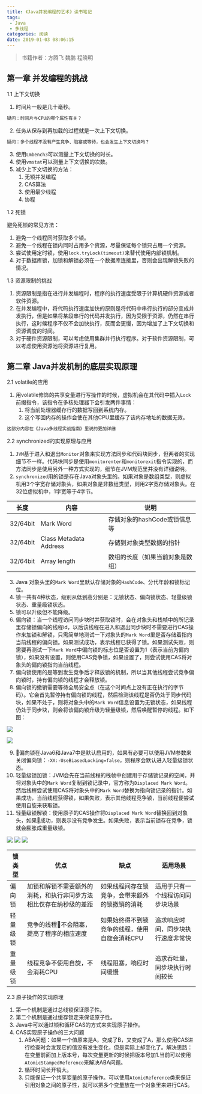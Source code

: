 ```yaml
---
title: 《Java并发编程的艺术》读书笔记
tags: 
 - Java
 - 多线程
categories: 阅读
date: 2019-01-03 08:06:15
---
```

> 书籍作者：方腾飞 魏鹏 程晓明

## 第一章 并发编程的挑战

1.1 上下文切换

1. 时间片一般是几十毫秒。

```bash
疑问：时间片与CPU的哪个属性有关？
```

2. 任务从保存到再加载的过程就是一次上下文切换。

```bash
疑问：多个线程不没有产生竞争、阻塞或等待，也会发生上下文切换吗？
```

3. 使用`Lmbench3`可以测量上下文切换的时长。
4. 使用`vmstat`可以测量上下文切换的次数。
5. 减少上下文切换的方法：
   1. 无锁并发编程
   2. CAS算法
   3. 使用最少线程
   4. 协程

1.2 死锁

避免死锁的常见方法：

1. 避免一个线程同时获取多个锁。
2. 避免一个线程在锁内同时占用多个资源，尽量保证每个锁只占用一个资源。
3. 尝试使用定时锁，使用`lock.tryLock(timeout)`来替代使用内部锁机制。
4. 对于数据库锁，加锁和解锁必须在一个数据库连接里，否则会出现解锁失败的情况。

1.3 资源限制的挑战

1. 资源限制是指在进行并发编程时，程序的执行速度受限于计算机硬件资源或者软件资源。
2. 在并发编程中，将代码执行速度加快的原则是将代码中串行执行的部分变成并发执行，但是如果将某段串行的代码并发执行，因为受限于资源，仍然在串行执行，这时候程序不仅不会加快执行，反而会更慢，因为增加了上下文切换和资源调度的时间。
3. 对于硬件资源限制，可以考虑使用集群并行执行程序。对于软件资源限制，可以考虑使用资源池将资源进行复用。
   
## 第二章 Java并发机制的底层实现原理

2.1 volatile的应用

1. 用volatile修饰的共享变量进行写操作的时候，虚拟机会在其代码中插入`Lock`前缀指令，该指令在多核处理器下会引发两件事情：
   1. 将当前处理器缓存行的数据写回到系统内存。
   2. 这个写回内存的操作会使在其他CPU里缓存了该内存地址的数据无效。

```bash
这部分内容在《Java多线程实战指南》里说的更加详细
```

2.2 synchronized的实现原理与应用

1. `JVM`基于进入和退出`Monitor`对象来实现方法同步和代码块同步，但两者的实现细节不一样。代码块同步是使用`monitorenter`和`monitorexit`指令实现的，而方法同步是使用另外一种方式实现的，细节在JVM规范里并没有详细说明。
2. `synchronized`用的锁是存在Java对象头里的。如果对象是数组类型，则虚拟机用3个字宽存储对象头，如果对象是非数组类型，则用2字宽存储对象头。在32位虚拟机中，1字宽等于4字节。

| 长度     | 内容                   | 说明                             |
| -------- | ---------------------- | -------------------------------- |
| 32/64bit | Mark Word              | 存储对象的hashCode或锁信息等     |
| 32/64bit | Class Metadata Address | 存储到对象类型数据的指针         |
| 32/64bit | Array length           | 数组的长度（如果当前对象是数组） |

3. Java 对象头里的`Mark Word`里默认存储对象的`HashCode`、分代年龄和锁标记位。
4. 锁一共有4种状态，级别从低到高分别是：无锁状态、偏向锁状态、轻量级锁状态、重量级锁状态。
5. 锁可以升级但不能降级。
6. 偏向锁：当一个线程访问同步块时并获取锁时，会在对象头和栈帧中的所记录里存储锁偏向的线程id，以后该线程在进入和退出同步块时不需要进行CAS操作来加锁和解锁，只需简单地测试一下对象头的`Mark Word`里是否存储着指向当前线程的偏向锁。如果测试成功，表示线程已获得了锁。如果测试失败，则需要再测试一下`Mark Word`中偏向锁的标志位是否设置为1（表示当前为偏向锁），如果没有设置，则使用CAS竞争锁，如果设置了，则尝试使用CAS将对象头的偏向锁指向当前线程。
7. 偏向锁使用的是等到发生竞争后才释放锁的机制，所以当其他线程尝试竞争偏向锁时，持有偏向锁的线程才会释放锁。
8. 偏向锁的撤销需要等待全局安全点（在这个时间点上没有正在执行的字节码）。它会首先暂停持有偏向锁的线程，然后检测该线程是否仍处于同步代码块，如果不处于，则将对象头中的`Mark Word`信息设置为无锁状态，如果线程仍处于同步块，则会将该偏向锁升级为轻量级锁，然后唤醒暂停的线程。如下图：
   
![](https://ask.qcloudimg.com/http-save/yehe-1174983/cm2p35nftf.png?imageView2/2/w/1620)

![](https://ask.qcloudimg.com/http-save/yehe-1174983/qeqp98u8so.png?imageView2/2/w/1620)

9. 偏向锁在Java6和Java7中是默认启用的，如果有必要可以使用JVM参数来关闭偏向锁：`-XX:-UseBiasedLocking=false`，则程序会默认进入轻量级锁状态。
10. 轻量级锁加锁：JVM会先在当前线程的栈帧中创建用于存储锁记录的空间，并将对象头中的`Mark Word`复制到锁记录中，官方称为`Displaced Mark Word`。然后线程尝试使用CAS将对象头中的`Mark Word`替换为指向锁记录的指针。如果成功，当前线程获得锁，如果失败，表示其他线程竞争锁，当前线程便尝试使用自旋来获取锁。
11. 轻量级锁解锁：使用原子的CAS操作将`Displaced Mark Word`替换回到对象头，如果成功，则表示没有竞争发生。如果失败，表示当前锁存在竞争，锁就会膨胀成重量级锁。

![](https://ask.qcloudimg.com/http-save/yehe-1174983/hr3330qo7g.png?imageView2/2/w/1620)
![](https://ask.qcloudimg.com/http-save/yehe-1174983/acgacyts24.png?imageView2/2/w/1620)
![](https://ask.qcloudimg.com/http-save/yehe-1174983/ro5yr0z6y9.png?imageView2/2/w/1620)

|锁类型|优点|缺点|适用场景|
|---|---|---|---|
|偏向锁|加锁和解锁不需要额外的消耗，和执行非同步方法相比仅存在纳秒级的差距|如果线程间存在锁竞争，会带来额外的锁撤销的消耗|适用于只有一个线程访问同步块场景|
|轻量级锁|竞争的线程不会阻塞，提高了程序的相应速度|如果始终得不到锁竞争的线程，使用自旋会消耗CPU|追求响应时间，同步块执行速度非常快|
|重量级锁|线程竞争不使用自旋，不会消耗CPU|线程阻塞，响应时间缓慢|追求吞吐量，同步块执行时间较长|

2.3 原子操作的实现原理

1. 第一个机制是通过总线锁保证原子性。
2. 第二个机制是通过缓存锁定来保证原子性。
3. Java中可以通过锁和循环CAS的方式来实现原子操作。
4. CAS实现原子操作的三大问题
   1. ABA问题：如果一个值原来是A，变成了B，又变成了A，那么使用CAS进行检查时会发现它的值没有发生变化，但是实际上却变化了。解决思路：在变量前面加上版本号，每次变量更新的时候把版本号加1.当前可以使用`AtomicStampedReference`来解决ABA问题。
   2. 循环时间长开销大。
   3. 只能保证一个共享变量的原子操作。可以使用`AtomicReference`类来保证引用对象之间的原子性，就可以把多个变量放在一个对象里来进行CAS。